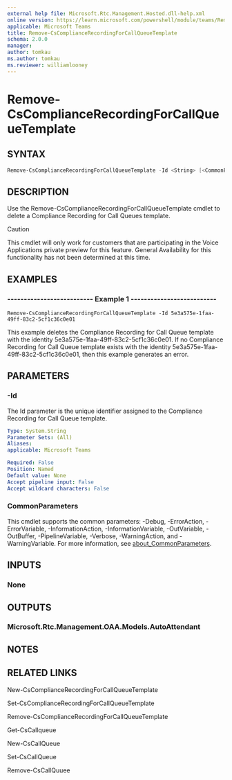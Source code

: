 ```yaml
---
external help file: Microsoft.Rtc.Management.Hosted.dll-help.xml
online version: https://learn.microsoft.com/powershell/module/teams/Remove-CsComplianceRecordingForCallQueueTemplate
applicable: Microsoft Teams
title: Remove-CsComplianceRecordingForCallQueueTemplate
schema: 2.0.0
manager: 
author: tomkau
ms.author: tomkau
ms.reviewer: williamlooney
---
```


# Remove-CsComplianceRecordingForCallQueueTemplate

## SYNTAX

```powershell
Remove-CsComplianceRecordingForCallQueueTemplate -Id <String> [<CommonParameters>]
```

## DESCRIPTION
Use the Remove-CsComplianceRecordingForCallQueueTemplate cmdlet to delete a Compliance Recording for Call Queues template.

> [!CAUTION]
> This cmdlet will only work for customers that are participating in the Voice Applications private preview for this feature. General Availability for this functionality has not been determined at this time.

## EXAMPLES

### -------------------------- Example 1 --------------------------
```
Remove-CsComplianceRecordingForCallQueueTemplate -Id 5e3a575e-1faa-49ff-83c2-5cf1c36c0e01
```

This example deletes the Compliance Recording for Call Queue template with the identity 5e3a575e-1faa-49ff-83c2-5cf1c36c0e01. If no Compliance Recording for Call Queue template exists with the identity 5e3a575e-1faa-49ff-83c2-5cf1c36c0e01, then this example generates an error.

## PARAMETERS

### -Id
The Id parameter is the unique identifier assigned to the Compliance Recording for Call Queue template.

```yaml
Type: System.String
Parameter Sets: (All)
Aliases:
applicable: Microsoft Teams

Required: False
Position: Named
Default value: None
Accept pipeline input: False
Accept wildcard characters: False
```

### CommonParameters
This cmdlet supports the common parameters: -Debug, -ErrorAction, -ErrorVariable, -InformationAction, -InformationVariable, -OutVariable, -OutBuffer, -PipelineVariable, -Verbose, -WarningAction, and -WarningVariable. For more information, see [about_CommonParameters](https://go.microsoft.com/fwlink/?LinkID=113216).

## INPUTS

### None

## OUTPUTS

### Microsoft.Rtc.Management.OAA.Models.AutoAttendant

## NOTES

## RELATED LINKS

New-CsComplianceRecordingForCallQueueTemplate

Set-CsComplianceRecordingForCallQueueTemplate

Remove-CsComplianceRecordingForCallQueueTemplate

Get-CsCallqueue

New-CsCallQueue

Set-CsCallQueue

Remove-CsCallQuuee

